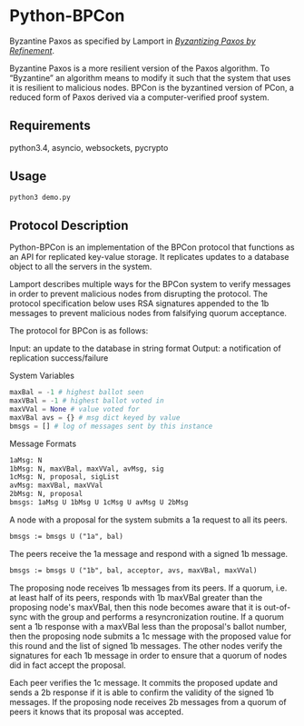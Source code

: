 Python-BPCon
============

Byzantine Paxos as specified by Lamport in [*Byzantizing Paxos by Refinement*](http://research.microsoft.com/en-us/um/people/lamport/tla/byzsimple.pdf).

Byzantine Paxos is a more resilient version of the Paxos algorithm. To “Byzantine” an algorithm means to modify it such that the system that uses it is resilient to malicious nodes. BPCon is the byzantined version of PCon, a reduced form of Paxos derived via a computer-verified proof system.

<h2>Requirements</h2>

python3.4, asyncio, websockets, pycrypto

<h2>Usage</h2>

```python
python3 demo.py
```

<h2>Protocol Description</h2>

Python-BPCon is an implementation of the BPCon protocol that functions as an API for replicated key-value storage. It replicates updates to a database object to all the servers in the system.

Lamport describes multiple ways for the BPCon system to verify messages in order to prevent malicious nodes from disrupting the protocol. The protocol specification below uses RSA signatures appended to the 1b messages to prevent malicious nodes from falsifying quorum acceptance.

The protocol for BPCon is as follows:

Input: an update to the database in string format
Output: a notification of replication success/failure

System Variables 
```python
maxBal = -1 # highest ballot seen 
maxVBal = -1 # highest ballot voted in 
maxVVal = None # value voted for 
maxVBal avs = {} # msg dict keyed by value 
bmsgs = [] # log of messages sent by this instance 
```

Message Formats 
```html
1aMsg: N 
1bMsg: N, maxVBal, maxVVal, avMsg, sig 
1cMsg: N, proposal, sigList 
avMsg: maxVBal, maxVVal 
2bMsg: N, proposal 
bmsgs: 1aMsg U 1bMsg U 1cMsg U avMsg U 2bMsg
```

A node with a proposal for the system submits a 1a request to all its peers. 
```html
bmsgs := bmsgs U ("1a", bal) 
```

The peers receive the 1a message and respond with a signed 1b message.
```html
bmsgs := bmsgs U ("1b", bal, acceptor, avs, maxVBal, maxVVal) 
```

The proposing node receives 1b messages from its peers. If a quorum, i.e. at least half of its peers, responds with 1b maxVBal greater than the proposing node's maxVBal, then this node becomes aware that it is out-of-sync with the group and performs a resyncronization routine. If a quorum sent a 1b response with a maxVBal less than the proposal's ballot number, then the proposing node submits a 1c message with the proposed value for this round and the list of signed 1b messages. The other nodes verify the signatures for each 1b message in order to ensure that a quorum of nodes did in fact accept the proposal.

Each peer verifies the 1c message. It commits the proposed update and sends a 2b response if it is able to confirm the validity of the signed 1b messages. If the proposing node receives 2b messages from a quorum of peers it knows that its proposal was accepted.



